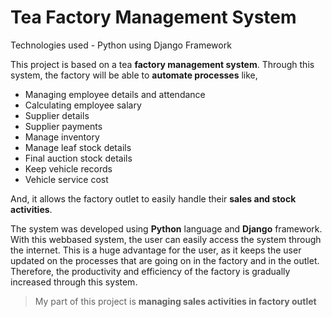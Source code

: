 # Tea Factory Management System
 Technologies used - Python using Django Framework
 
 
This project is based on a tea **factory management system**. Through this system, the factory will be able to **automate processes** like,
- Managing employee details and attendance
- Calculating employee salary
- Supplier details 
- Supplier payments
- Manage inventory
- Manage leaf stock details
- Final auction stock details
- Keep vehicle records
- Vehicle service cost

And, it allows the factory outlet to easily handle their **sales and stock activities**.


The system was developed using **Python** language and **Django** framework. 
With this webbased system, the user can easily access the system through the internet. This is a huge advantage for the user, as it keeps the user updated on the processes that are going on in the factory and in the outlet. Therefore, the productivity and efficiency of the factory is gradually increased through this system.


> My part of this project is **managing sales activities in factory outlet**
